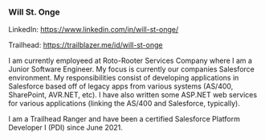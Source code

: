 ### Will St. Onge

LinkedIn: https://www.linkedin.com/in/will-st-onge/

Trailhead: https://trailblazer.me/id/will-st-onge

I am currently employeed at Roto-Rooter Services Company where I am a Junior Software Engineer. My focus is currently our companies Salesforce environment. My responsibilities consist of developing applications in Salesforce based off of legacy apps from various systems (AS/400, SharePoint, AVR.NET, etc). I have also written some ASP.NET web services for various applications (linking the AS/400 and Salesforce, typically).

I am a Trailhead Ranger and have been a certified Salesforce Platform Developer I (PDI) since June 2021.
